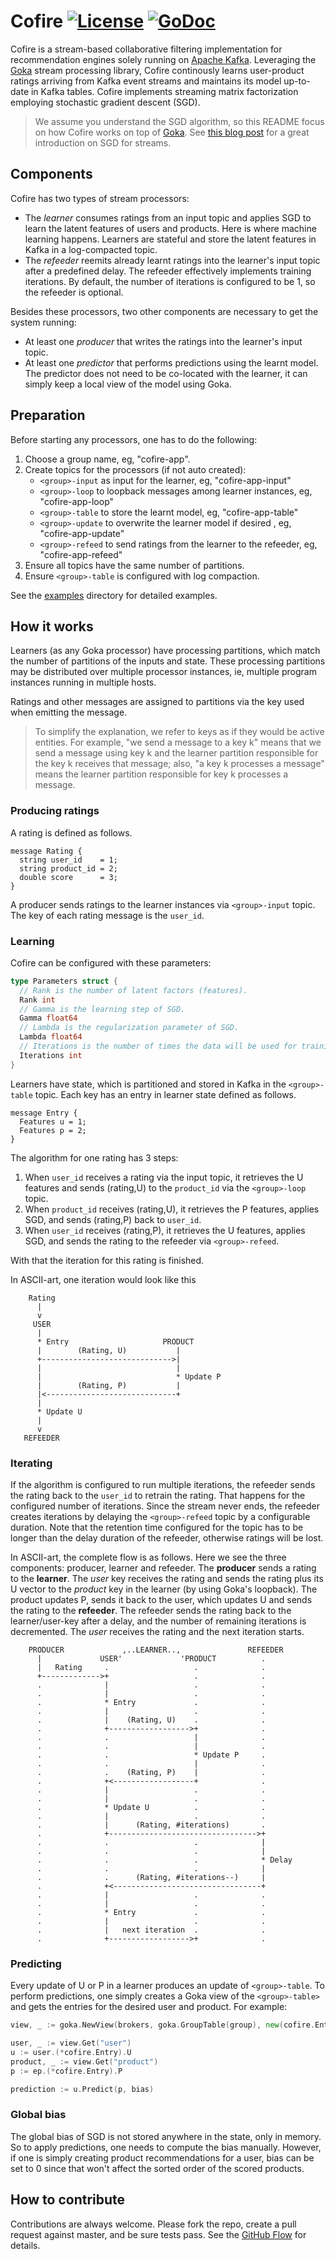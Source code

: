 # Cofire [![License](https://img.shields.io/badge/License-BSD%203--Clause-blue.svg)](https://opensource.org/licenses/BSD-3-Clause) [![GoDoc](https://godoc.org/github.com/lovoo/cofire?status.svg)](https://godoc.org/github.com/lovoo/cofire)

Cofire is a stream-based collaborative filtering implementation for recommendation engines solely running on [Apache Kafka].
Leveraging the [Goka] stream processing library, Cofire continously learns user-product ratings arriving from Kafka event streams and maintains its model up-to-date in Kafka tables.
Cofire implements streaming matrix factorization employing stochastic gradient descent (SGD).

> We assume you understand the SGD algorithm, so this README focus on how Cofire works on top of [Goka].
> See [this blog post](https://ruivieira.github.io/a-streaming-als-implementation.html) for a great introduction on SGD for streams.

## Components

Cofire has two types of stream processors:

- The *learner* consumes ratings from an input topic and applies SGD to learn the latent features of users and products.
Here is where machine learning happens.
Learners are stateful and store the latent features in Kafka in a log-compacted topic.
- The *refeeder* reemits already learnt ratings into the learner's input topic after a predefined delay.
The refeeder effectively implements training iterations. By default, the number of iterations is configured to be 1, so the refeeder is optional.

Besides these processors, two other components are necessary to get the system running:

- At least one *producer* that writes the ratings into the learner's input topic.
- At least one *predictor* that performs predictions using the learnt model.
The predictor does not need to be co-located with the learner, it can simply keep a local view of the model using Goka.

## Preparation

Before starting any processors, one has to do the following:

1. Choose a group name, eg, "cofire-app".
2. Create topics for the processors (if not auto created):
   - `<group>-input` as input for the learner, eg, "cofire-app-input"
   - `<group>-loop` to loopback messages among learner instances, eg, "cofire-app-loop"
   - `<group>-table` to store the learnt model, eg, "cofire-app-table"
   - `<group>-update` to overwrite the learner model if desired , eg, "cofire-app-update"
   - `<group>-refeed` to send ratings from the learner to the refeeder, eg, "cofire-app-refeed"
3. Ensure all topics have the same number of partitions.
4. Ensure `<group>-table` is configured with log compaction.


See the [examples](examples) directory for detailed examples.

## How it works

Learners (as any Goka processor) have processing partitions, which match the number of partitions of the inputs and state.
These processing partitions may be distributed over multiple processor instances, ie, multiple program instances running in multiple hosts.

Ratings and other messages are assigned to partitions via the key used when emitting the message.

> To simplify the explanation, we refer to keys as if they would be active entities.
> For example, "we send a message to a key k" means that we send a message using key k and the learner partition responsible for the key k receives that message;
> also, "a key k processes a message" means the learner partition responsible for key k processes a message.


### Producing ratings

A rating is defined as follows.

```
message Rating {
  string user_id    = 1;
  string product_id = 2;
  double score      = 3;
}
```

A producer sends ratings to the learner instances via `<group>-input` topic.
The key of each rating message is the `user_id`.


### Learning

Cofire can be configured with these parameters:

```go
type Parameters struct {
  // Rank is the number of latent factors (features).
  Rank int
  // Gamma is the learning step of SGD.
  Gamma float64
  // Lambda is the regularization parameter of SGD.
  Lambda float64
  // Iterations is the number of times the data will be used for training.
  Iterations int
}
```

Learners have state, which is partitioned and stored in Kafka in the `<group>-table` topic.
Each key has an entry in learner state defined as follows.
```
message Entry {
  Features u = 1;
  Features p = 2;
}
```

The algorithm for one rating has 3 steps:
1. When `user_id` receives a rating via the input topic, it retrieves the U features and sends (rating,U) to the `product_id` via the `<group>-loop` topic.
2. When `product_id` receives (rating,U), it retrieves the P features, applies SGD, and sends (rating,P) back to `user_id`.
3. When `user_id` receives (rating,P), it retrieves the U features, applies SGD, and sends the rating to the refeeder via `<group>-refeed`.

With that the iteration for this rating is finished.

In ASCII-art, one iteration would look like this
```
    Rating
      |
      v
     USER
      |
      * Entry                     PRODUCT
      |        (Rating, U)           |
      +----------------------------->|
      |                              |
      |                              * Update P
      |        (Rating, P)           |
      |<-----------------------------+
      |
      * Update U
      |
      v
   REFEEDER
```

### Iterating

If the algorithm is configured to run multiple iterations, the refeeder sends the rating back to the `user_id` to retrain the rating.
That happens for the configured number of iterations.
Since the stream never ends, the refeeder creates iterations by delaying the `<group>-refeed` topic by a configurable duration.
Note that the retention time configured for the topic has to be longer than the delay duration of the refeeder, otherwise ratings will be lost.


In ASCII-art, the complete flow is as follows.
Here we see the three components: producer, learner and refeeder.
The **producer** sends a rating to the **learner**.
The *user* key receives the rating and sends the rating plus its U vector to the *product* key in the learner (by using Goka's loopback).
The product updates P, sends it back to the user, which updates U and sends the rating to the **refeeder**.
The refeeder sends the rating back to the learner/user-key after a delay, and the number of remaining iterations is decremented.
The *user* receives the rating and the next iteration starts.

```
    PRODUCER             ,..LEARNER..,               REFEEDER
      |             USER'             'PRODUCT          .
      |   Rating     .                   .              .
      +------------->+                   .              .
      .              |                   .              .
      .              |                   .              .
      .              * Entry             .              .
      .              |                   .              .
      .              |    (Rating, U)    .              .
      .              +------------------>+              .
      .              .                   |              .
      .              .                   |              .
      .              .                   * Update P     .
      .              .                   |              .
      .              .    (Rating, P)    |              .
      .              +<------------------+              .
      .              |                   .              .
      .              |                   .              .
      .              * Update U          .              .
      .              |                   .              .
      .              |      (Rating, #iterations)       .
      .              +--------------------------------->+
      .              .                   .              |
      .              .                   .              |
      .              .                   .              * Delay
      .              .                   .              |
      .              .      (Rating, #iterations--)     |
      .              +<---------------------------------+
      .              |                   .              .
      .              |                   .              .
      .              * Entry             .              .
      .              |                   .              .
      .              |   next iteration  .              .
      .              +------------------>+              .
```


### Predicting

Every update of U or P in a learner produces an update of `<group>-table`.
To perform predictions, one simply creates a Goka view of the `<group>-table>` and gets the entries for the desired user and product. For example:

```go
view, _ := goka.NewView(brokers, goka.GroupTable(group), new(cofire.EntryCodec))

user, _ := view.Get("user")
u := user.(*cofire.Entry).U
product, _ := view.Get("product")
p := ep.(*cofire.Entry).P

prediction := u.Predict(p, bias)
```

### Global bias

The global bias of SGD is not stored anywhere in the state, only in memory. So to apply predictions, one needs to compute the bias manually.
However, if one is simply creating product recommendations for a user, bias can be set to 0 since that won't affect the sorted order of the scored products.

## How to contribute

Contributions are always welcome.
Please fork the repo, create a pull request against master, and be sure tests pass.
See the [GitHub Flow] for details.

[Apache Kafka]: https://kafka.apache.org/
[Goka]: https://github.com/lovoo/goka
[GoDoc]: https://godoc.org/github.com/lovoo/cofire
[GitHub Flow]: https://guides.github.com/introduction/flow
